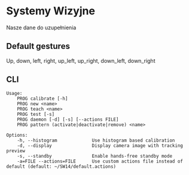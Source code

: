 Systemy Wizyjne
===============

Nasze dane do uzupełnienia


Default gestures
----------------

Up, down, left, right, up_left, up_right, down_left, down_right

CLI
---

    Usage:
        PROG calibrate [-h]
        PROG new <name>
        PROG teach <name>
        PROG test [-s]
        PROG daemon [-d] [-s] [--actions FILE]
        PROG pattern (activate|deactivate|remove) <name>

    Options:
        -h, --histogram             Use histogram based calibration
        -d, --display               Display camera image with tracking preview
        -s, --standby               Enable hands-free standby mode
        -a=FILE --actions=FILE      Use custom actions file instead of default (default: ~/SW14/default.actions)